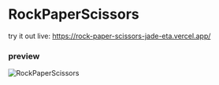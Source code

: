 # RockPaperScissors
try it out live: https://rock-paper-scissors-jade-eta.vercel.app/ 

### preview
![RockPaperScissors](https://github.com/user-attachments/assets/f9521d0d-18b4-44f8-8ff8-683f6d340369)

